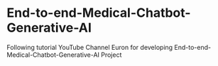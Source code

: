 # End-to-end-Medical-Chatbot-Generative-AI
Following tutorial YouTube Channel Euron for developing End-to-end-Medical-Chatbot-Generative-AI Project
